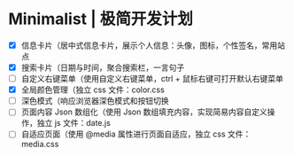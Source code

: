 <!-- Copyright © 2021 Cai Hai. All Rights Reserved. -->

# Minimalist | 极简开发计划

- [x] 信息卡片（居中式信息卡片，展示个人信息：头像，图标，个性签名，常用站点
- [x] 搜索卡片（日期与时间，聚合搜索栏，一言句子
- [ ] 自定义右键菜单（使用自定义右键菜单，ctrl + 鼠标右键可打开默认右键菜单
- [x] 全局颜色管理（独立 css 文件：color.css
- [ ] 深色模式（响应浏览器深色模式和按钮切换
- [ ] 页面内容 Json 数组化（使用 Json 数组填充内容，实现简易内容自定义操作，独立 js 文件：date.js
- [ ] 自适应页面（使用 @media 属性进行页面自适应，独立 css 文件：media.css